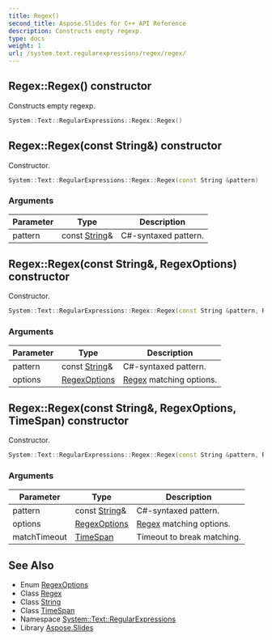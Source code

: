 ```yaml
---
title: Regex()
second_title: Aspose.Slides for C++ API Reference
description: Constructs empty regexp.
type: docs
weight: 1
url: /system.text.regularexpressions/regex/regex/
---
```

## Regex::Regex() constructor


Constructs empty regexp.

```cpp
System::Text::RegularExpressions::Regex::Regex()
```

## Regex::Regex(const String\&) constructor


Constructor.

```cpp
System::Text::RegularExpressions::Regex::Regex(const String &pattern)
```


### Arguments

| Parameter | Type | Description |
| --- | --- | --- |
| pattern | const [String](../../../system/string/)\& | C#-syntaxed pattern. |

## Regex::Regex(const String\&, RegexOptions) constructor


Constructor.

```cpp
System::Text::RegularExpressions::Regex::Regex(const String &pattern, RegexOptions options)
```


### Arguments

| Parameter | Type | Description |
| --- | --- | --- |
| pattern | const [String](../../../system/string/)\& | C#-syntaxed pattern. |
| options | [RegexOptions](../../regexoptions/) | [Regex](../) matching options. |

## Regex::Regex(const String\&, RegexOptions, TimeSpan) constructor


Constructor.

```cpp
System::Text::RegularExpressions::Regex::Regex(const String &pattern, RegexOptions options, TimeSpan matchTimeout)
```


### Arguments

| Parameter | Type | Description |
| --- | --- | --- |
| pattern | const [String](../../../system/string/)\& | C#-syntaxed pattern. |
| options | [RegexOptions](../../regexoptions/) | [Regex](../) matching options. |
| matchTimeout | [TimeSpan](../../../system/timespan/) | Timeout to break matching. |

## See Also

* Enum [RegexOptions](../../regexoptions/)
* Class [Regex](../)
* Class [String](../../../system/string/)
* Class [TimeSpan](../../../system/timespan/)
* Namespace [System::Text::RegularExpressions](../../)
* Library [Aspose.Slides](../../../)